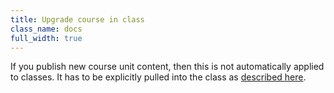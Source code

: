 ```yaml
---
title: Upgrade course in class
class_name: docs
full_width: true
---
```



If you publish new course unit content, then this is not automatically applied to classes. It has to be explicitly pulled into the class as [described here](/docs/classes/unitmanagement/upgradecourse).
